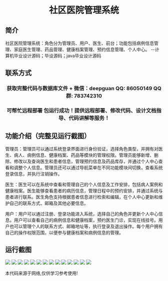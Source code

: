 <p><h1 align="center">社区医院管理系统</h1></p>

## 简介
社区医院管理系统：角色分为管理员、用户、医生、前台；功能包括病例信息管理、家庭医生管理、药品管理、健康档案管理、预约信息管理、个人中心。    --计算机毕业设计源码；毕设源码；java毕业设计源码


## 联系方式
<p><h3 align="center">获取完整代码与数据库文件 + 微信：deepguan QQ: 86050149 QQ群: 783742310</h3></p>
<p><h3 align="center">可帮忙远程部署 包运行成功！提供远程部署、修改代码、设计文档指导、代码讲解等服务！</h3></p>

## 功能介绍（完整见运行截图）
管理员：管理员可以通过系统登录界面进行身份验证，选择角色类型，并拥有对医生、病人、病例信息、健康档案、药品等模块的管理权限。管理员能够新增、删除、修改以及查询医生和患者信息，管理预约信息及药品库存，并通过个人中心查看和调整个人信息。管理员还可以通过导航菜单在不同功能模块间切换，查看系统登录信息，并执行注销操作。  

医生：医生可以在系统中查看和管理自己的个人信息及工作安排，包括病人案例和健康档案。医生能够查看患者的病历信息，管理日程中的预约安排，并通过系统与患者进行联系。医生角色支持根据患者信息进行检索和编辑，在个人中心更新和维护自己的联系方式、邮箱及其他必要信息。  

用户：用户可以通过注册、登录功能进入系统，选择自己的角色并更新个人中心信息。用户可以查看自己的病例信息和健康档案，预约医生门诊，实现在线挂号。用户也可以管理个人的联系方式、邮箱地址等，执行登录及退出操作。每个用户拥有自己的操作权限范围，以便参与健康档案和病例信息的管理。


## 运行截图
![](https://bs-1329754181.cos.ap-shanghai.myqcloud.com/spring/CommunityHospitalManagementSystem/img/001.jpg)
![](https://bs-1329754181.cos.ap-shanghai.myqcloud.com/spring/CommunityHospitalManagementSystem/img/002.jpg)
![](https://bs-1329754181.cos.ap-shanghai.myqcloud.com/spring/CommunityHospitalManagementSystem/img/003.jpg)
![](https://bs-1329754181.cos.ap-shanghai.myqcloud.com/spring/CommunityHospitalManagementSystem/img/004.jpg)
![](https://bs-1329754181.cos.ap-shanghai.myqcloud.com/spring/CommunityHospitalManagementSystem/img/005.jpg)
![](https://bs-1329754181.cos.ap-shanghai.myqcloud.com/spring/CommunityHospitalManagementSystem/img/006.jpg)
![](https://bs-1329754181.cos.ap-shanghai.myqcloud.com/spring/CommunityHospitalManagementSystem/img/007.jpg)
![](https://bs-1329754181.cos.ap-shanghai.myqcloud.com/spring/CommunityHospitalManagementSystem/img/008.jpg)
![](https://bs-1329754181.cos.ap-shanghai.myqcloud.com/spring/CommunityHospitalManagementSystem/img/009.jpg)
![](https://bs-1329754181.cos.ap-shanghai.myqcloud.com/spring/CommunityHospitalManagementSystem/img/010.jpg)
![](https://bs-1329754181.cos.ap-shanghai.myqcloud.com/spring/CommunityHospitalManagementSystem/img/011.jpg)
![](https://bs-1329754181.cos.ap-shanghai.myqcloud.com/spring/CommunityHospitalManagementSystem/img/012.jpg)
![](https://bs-1329754181.cos.ap-shanghai.myqcloud.com/spring/CommunityHospitalManagementSystem/img/013.jpg)
![](https://bs-1329754181.cos.ap-shanghai.myqcloud.com/spring/CommunityHospitalManagementSystem/img/014.jpg)

<p>本代码来源于网络,仅供学习参考使用!</p>
